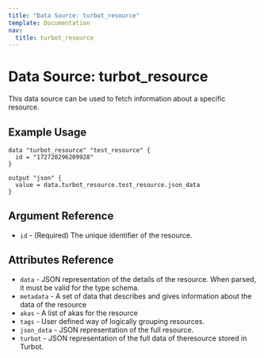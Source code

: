 ```yaml
---
title: "Data Source: turbot_resource"
template: Documentation
nav:
  title: turbot_resource
---
```


# Data Source: turbot_resource
This data source can be used to fetch information about a specific resource.


## Example Usage

```hcl
data "turbot_resource" "test_resource" {
  id = "172720296209928"
}

output "json" {
  value = data.turbot_resource.test_resource.json_data
}
```

## Argument Reference

* `id` - (Required) The unique identifier of the resource.

## Attributes Reference

* `data` - JSON representation of the details of the resource. When parsed, it must be valid for the type schema.
* `metadata` - A set of data that describes and gives information about the data of the resource
* `akas` - A list of akas for the resource
* `tags` - User defined way of logically grouping resources.
* `json_data` - JSON representation of the full resource.
* `turbot` - JSON representation of the full data of theresource stored in Turbot.